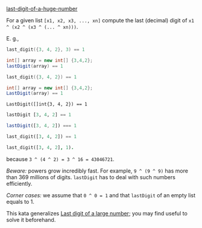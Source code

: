 [last-digit-of-a-huge-number](https://www.codewars.com/kata/5518a860a73e708c0a000027)

For a given list `[x1, x2, x3, ..., xn]` compute the last (decimal) digit of 
`x1 ^ (x2 ^ (x3 ^ (... ^ xn)))`. 

E. g.,
```c
last_digit({3, 4, 2}, 3) == 1
```
```java
int[] array = new int[] {3,4,2};
lastDigit(array) == 1
```
```cpp
last_digit({3, 4, 2}) == 1
```
```csharp
int[] array = new int[] {3,4,2};
LastDigit(array) == 1
```
```golang
LastDigit([]int{3, 4, 2}) == 1
```
```haskell
lastDigit [3, 4, 2] == 1
```
```javascript
lastDigit([3, 4, 2]) === 1
```
```python
last_digit([3, 4, 2]) == 1
```
```prolog
last_digit([3, 4, 2], 1).
```
because `3 ^ (4 ^ 2) = 3 ^ 16 = 43046721`.

_Beware:_ powers grow incredibly fast. For example, `9 ^ (9 ^ 9)` has more than 369 millions of digits. `lastDigit` has to deal with such numbers efficiently.

_Corner cases:_ we assume that `0 ^ 0 = 1` and that `lastDigit` of an empty list equals to 1.

This kata generalizes [Last digit of a large number](http://www.codewars.com/kata/last-digit-of-a-large-number/haskell); you may find useful to solve it beforehand.